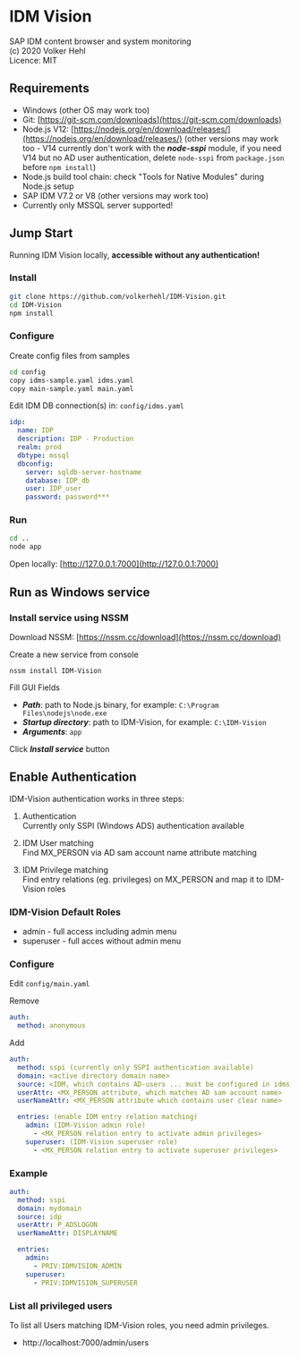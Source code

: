 # IDM Vision

SAP IDM content browser and system monitoring  
(c) 2020 Volker Hehl  
Licence: MIT


## Requirements

* Windows (other OS may work too)
* Git: [https://git-scm.com/downloads](https://git-scm.com/downloads)
* Node.js V12: [https://nodejs.org/en/download/releases/](https://nodejs.org/en/download/releases/) (other versions may work too - V14 currently don't work with the ***node-sspi*** module, if you need V14 but no AD user authentication, delete ```node-sspi``` from ```package.json``` before ```npm install```)
* Node.js build tool chain: check "Tools for Native Modules" during Node.js setup
* SAP IDM V7.2 or V8 (other versions may work too)
* Currently only MSSQL server supported!


## Jump Start

Running IDM Vision locally, **accessible without any authentication!**


### Install

```bash
git clone https://github.com/volkerhehl/IDM-Vision.git
cd IDM-Vision
npm install
```

### Configure

Create config files from samples

```bash
cd config
copy idms-sample.yaml idms.yaml
copy main-sample.yaml main.yaml
```

Edit IDM DB connection(s) in: ```config/idms.yaml```

```yaml
idp:
  name: IDP
  description: IDP - Production
  realm: prod
  dbtype: mssql
  dbconfig:
    server: sqldb-server-hostname
    database: IDP_db
    user: IDP_user
    password: password***
```

### Run

```bash
cd ..
node app
```

Open locally: [http://127.0.0.1:7000](http://127.0.0.1:7000)

## Run as Windows service

### Install service using NSSM

Download NSSM: [https://nssm.cc/download](https://nssm.cc/download)

Create a new service from console

```
nssm install IDM-Vision
```

Fill GUI Fields

* ***Path***: path to Node.js binary, for example: ```C:\Program Files\nodejs\node.exe```
* ***Startup directory***: path to IDM-Vision, for example: ```C:\IDM-Vision```
* ***Arguments***: ```app```

Click ***Install service*** button

## Enable Authentication

IDM-Vision authentication works in three steps:

1. Authentication  
   Currently only SSPI (Windows ADS) authentication available

2. IDM User matching  
   Find MX_PERSON via AD sam account name attribute matching

3. IDM Privilege matching  
   Find entry relations (eg. privileges) on MX_PERSON and map it to IDM-Vision roles

### IDM-Vision Default Roles

* admin - full access including admin menu
* superuser - full acces without admin menu

### Configure

Edit ```config/main.yaml```

Remove

```yaml
auth:
  method: anonymous
```

Add

```yaml
auth:
  method: sspi (currently only SSPI authentication available)
  domain: <active directory domain name>
  source: <IDM, which contains AD-users ... must be configured in idms.yaml>
  userAttr: <MX_PERSON attribute, which matches AD sam account name>
  userNameAttr: <MX_PERSON attribute which contains user clear name>

  entries: (enable IDM entry relation matching)
    admin: (IDM-Vision admin role)
      - <MX_PERSON relation entry to activate admin privileges>
    superuser: (IDM-Vision superuser role)
      - <MX_PERSON relation entry to activate superuser privileges>
```

### Example

```yaml
auth:
  method: sspi
  domain: mydomain
  source: idp
  userAttr: P_ADSLOGON
  userNameAttr: DISPLAYNAME

  entries:
    admin:
      - PRIV:IDMVISION_ADMIN
    superuser:
      - PRIV:IDMVISION_SUPERUSER
```

### List all privileged users

To list all Users matching IDM-Vision roles, you need admin privileges.

* http://localhost:7000/admin/users
